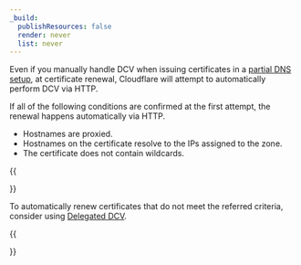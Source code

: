 ```yaml
---
_build:
  publishResources: false
  render: never
  list: never
---
```


Even if you manually handle DCV when issuing certificates in a [partial DNS setup](/dns/zone-setups/partial-setup/), at certificate renewal, Cloudflare will attempt to automatically perform DCV via HTTP.

If all of the following conditions are confirmed at the first attempt, the renewal happens automatically via HTTP.

* Hostnames are proxied.
* Hostnames on the certificate resolve to the IPs assigned to the zone.
* The certificate does not contain wildcards.

{{<Aside type="note">}}

To automatically renew certificates that do not meet the referred criteria, consider using [Delegated DCV](/ssl/edge-certificates/changing-dcv-method/methods/delegated-dcv/).

{{</Aside>}}